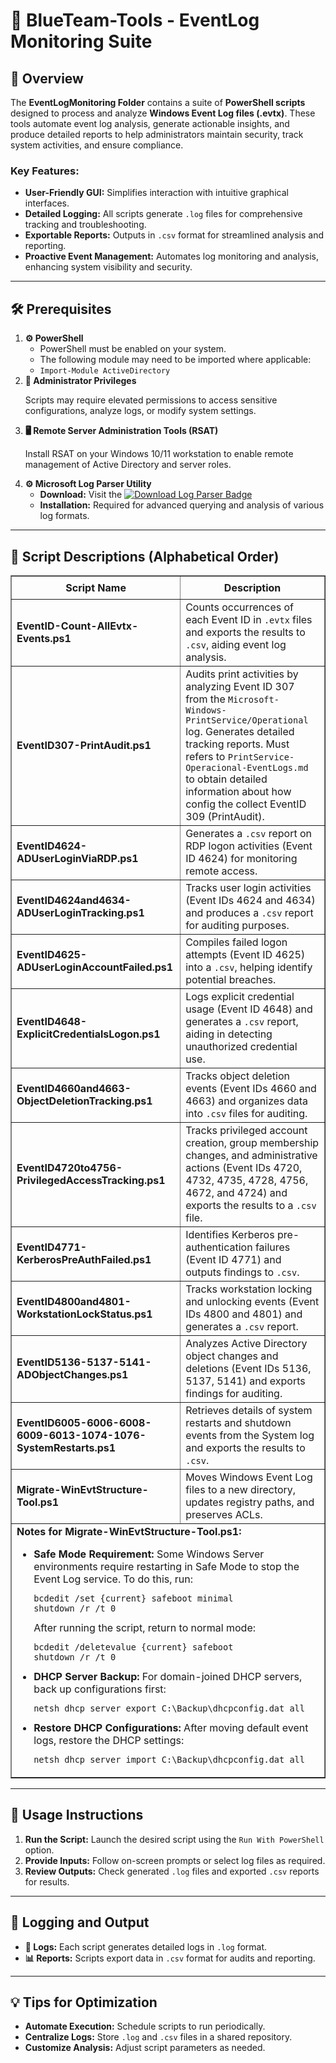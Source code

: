<div>
  <h1>🔵 BlueTeam-Tools - EventLog Monitoring Suite</h1>

  <h2>📝 Overview</h2>
  <p>
    The <strong>EventLogMonitoring Folder</strong> contains a suite of 
    <strong>PowerShell scripts</strong> designed to process and analyze 
    <strong>Windows Event Log files (.evtx)</strong>. These tools automate event 
    log analysis, generate actionable insights, and produce detailed reports to 
    help administrators maintain security, track system activities, and ensure 
    compliance.
  </p>

  <h3>Key Features:</h3>
  <ul>
    <li><strong>User-Friendly GUI:</strong> Simplifies interaction with intuitive graphical interfaces.</li>
    <li><strong>Detailed Logging:</strong> All scripts generate <code>.log</code> files for comprehensive tracking and troubleshooting.</li>
    <li><strong>Exportable Reports:</strong> Outputs in <code>.csv</code> format for streamlined analysis and reporting.</li>
    <li><strong>Proactive Event Management:</strong> Automates log monitoring and analysis, enhancing system visibility and security.</li>
  </ul>

  <hr />

  <h2>🛠️ Prerequisites</h2>
  <ol>
    <li>
      <strong>⚙️ PowerShell</strong>
      <ul>
        <li>PowerShell must be enabled on your system.</li>
        <li>The following module may need to be imported where applicable:</li>
        <li><code>Import-Module ActiveDirectory</code></li>
      </ul>
    </li>
    <li>
      <strong>🔑 Administrator Privileges</strong>
      <p>Scripts may require elevated permissions to access sensitive configurations, analyze logs, or modify system settings.</p>
    </li>
    <li>
      <strong>🖥️ Remote Server Administration Tools (RSAT)</strong>
      <p>Install RSAT on your Windows 10/11 workstation to enable remote management of Active Directory and server roles.</p>
    </li>
    <li>
      <strong>⚙️ Microsoft Log Parser Utility</strong>
      <ul>
        <li>
          <strong>Download:</strong> Visit the 
          <a href="https://www.microsoft.com/en-us/download/details.aspx?id=24659" target="_blank">
            <img src="https://img.shields.io/badge/Download-Log%20Parser%202.2-blue?style=flat-square&logo=microsoft" alt="Download Log Parser Badge">
          </a>
        </li>
        <li><strong>Installation:</strong> Required for advanced querying and analysis of various log formats.</li>
      </ul>
    </li>
  </ol>

  <hr />

 <h2>📄 Script Descriptions (Alphabetical Order)</h2>
<table border="1" style="border-collapse: collapse; width: 100%;">
  <thead>
    <tr>
      <th style="padding: 8px;">Script Name</th>
      <th style="padding: 8px;">Description</th>
    </tr>
  </thead>
  <tbody>
    <tr>
      <td><strong>EventID-Count-AllEvtx-Events.ps1</strong></td>
      <td>Counts occurrences of each Event ID in <code>.evtx</code> files and exports the results to <code>.csv</code>, aiding event log analysis.</td>
    </tr>
    <tr>
      <td><strong>EventID307-PrintAudit.ps1</strong></td>
      <td>Audits print activities by analyzing Event ID 307 from the <code>Microsoft-Windows-PrintService/Operational</code> log. Generates detailed tracking reports.
      Must refers to <code>PrintService-Operacional-EventLogs.md</code> to obtain detailed information about how config the collect EventID 309 (PrintAudit). </td>
    </tr>
    <tr>
      <td><strong>EventID4624-ADUserLoginViaRDP.ps1</strong></td>
      <td>Generates a <code>.csv</code> report on RDP logon activities (Event ID 4624) for monitoring remote access.</td>
    </tr>
    <tr>
      <td><strong>EventID4624and4634-ADUserLoginTracking.ps1</strong></td>
      <td>Tracks user login activities (Event IDs 4624 and 4634) and produces a <code>.csv</code> report for auditing purposes.</td>
    </tr>
    <tr>
      <td><strong>EventID4625-ADUserLoginAccountFailed.ps1</strong></td>
      <td>Compiles failed logon attempts (Event ID 4625) into a <code>.csv</code>, helping identify potential breaches.</td>
    </tr>
    <tr>
      <td><strong>EventID4648-ExplicitCredentialsLogon.ps1</strong></td>
      <td>Logs explicit credential usage (Event ID 4648) and generates a <code>.csv</code> report, aiding in detecting unauthorized credential use.</td>
    </tr>
    <tr>
      <td><strong>EventID4660and4663-ObjectDeletionTracking.ps1</strong></td>
      <td>Tracks object deletion events (Event IDs 4660 and 4663) and organizes data into <code>.csv</code> files for auditing.</td>
    </tr>
    <tr>
      <td><strong>EventID4720to4756-PrivilegedAccessTracking.ps1</strong></td>
      <td>Tracks privileged account creation, group membership changes, and administrative actions (Event IDs 4720, 4732, 4735, 4728, 4756, 4672, and 4724) and exports the results to a <code>.csv</code> file.</td>
    </tr>
    <tr>
      <td><strong>EventID4771-KerberosPreAuthFailed.ps1</strong></td>
      <td>Identifies Kerberos pre-authentication failures (Event ID 4771) and outputs findings to <code>.csv</code>.</td>
    </tr>
    <tr>
      <td><strong>EventID4800and4801-WorkstationLockStatus.ps1</strong></td>
      <td>Tracks workstation locking and unlocking events (Event IDs 4800 and 4801) and generates a <code>.csv</code> report.</td>
    </tr>
    <tr>
      <td><strong>EventID5136-5137-5141-ADObjectChanges.ps1</strong></td>
      <td>Analyzes Active Directory object changes and deletions (Event IDs 5136, 5137, 5141) and exports findings for auditing.</td>
    </tr>
    <tr>
      <td><strong>EventID6005-6006-6008-6009-6013-1074-1076-SystemRestarts.ps1</strong></td>
      <td>Retrieves details of system restarts and shutdown events from the System log and exports the results to <code>.csv</code>.</td>
    </tr>
    <tr>
      <td><strong>Migrate-WinEvtStructure-Tool.ps1</strong></td>
      <td>Moves Windows Event Log files to a new directory, updates registry paths, and preserves ACLs.</td>
    </tr>
    <tr>
      <td colspan="2">
        <strong>Notes for Migrate-WinEvtStructure-Tool.ps1:</strong>
        <ul>
          <li>
            <strong>Safe Mode Requirement:</strong> Some Windows Server environments require restarting in Safe Mode to stop the Event Log service. To do this, run:
            <pre><code>bcdedit /set {current} safeboot minimal
shutdown /r /t 0</code></pre>
            After running the script, return to normal mode:
            <pre><code>bcdedit /deletevalue {current} safeboot
shutdown /r /t 0</code></pre>
          </li>
          <li>
            <strong>DHCP Server Backup:</strong> For domain-joined DHCP servers, back up configurations first:
            <pre><code>netsh dhcp server export C:\Backup\dhcpconfig.dat all</code></pre>
          </li>
          <li>
            <strong>Restore DHCP Configurations:</strong> After moving default event logs, restore the DHCP settings:
            <pre><code>netsh dhcp server import C:\Backup\dhcpconfig.dat all</code></pre>
          </li>
        </ul>
      </td>
    </tr>
  </tbody>
</table>

  <hr />

  <h2>🚀 Usage Instructions</h2>
  <ol>
    <li><strong>Run the Script:</strong> Launch the desired script using the <code>Run With PowerShell</code> option.</li>
    <li><strong>Provide Inputs:</strong> Follow on-screen prompts or select log files as required.</li>
    <li><strong>Review Outputs:</strong> Check generated <code>.log</code> files and exported <code>.csv</code> reports for results.</li>
  </ol>

  <hr />

  <h2>📝 Logging and Output</h2>
  <ul>
    <li><strong>📄 Logs:</strong> Each script generates detailed logs in <code>.log</code> format.</li>
    <li><strong>📊 Reports:</strong> Scripts export data in <code>.csv</code> format for audits and reporting.</li>
  </ul>

  <hr />

  <h2>💡 Tips for Optimization</h2>
  <ul>
    <li><strong>Automate Execution:</strong> Schedule scripts to run periodically.</li>
    <li><strong>Centralize Logs:</strong> Store <code>.log</code> and <code>.csv</code> files in a shared repository.</li>
    <li><strong>Customize Analysis:</strong> Adjust script parameters as needed.</li>
  </ul>
</div>
